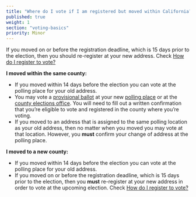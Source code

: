 ```yaml
---
title: "Where do I vote if I am registered but moved within California?"
published: true
weight: 1
section: "voting-basics"
priority: Minor
---
```



If you moved on or before the registration deadline, which is 15 days prior to the election, then you should re-register at your new address. Check [How do I register to vote?](#item-how-do-i-register-to-vote)  

**I moved within the same county:**  
- If you moved within 14 days before the election you can vote at the polling place for your old address.
- You may vote a [provisional ballot](#item-what-is-provisional-ballot) at your new [polling place](#section-my-polling-place) or at the [county elections office](http://www.sos.ca.gov/elections/voting-resources/new-voters/county-elections-offices/).
You will need to fill out a written confirmation that you’re eligible to vote and registered in the county where you’re voting.
- If you moved to an address that is assigned to the same polling location as your old address, then no matter when you moved you may vote at that location. However, you **must** confirm your change of address at the polling place. 

**I moved to a new county:**  
- If you moved within 14 days before the election you can vote at the polling place for your old address.
- If you moved on or before the registration deadline, which is 15 days prior to the election, then you **must** re-register at your new address in order to vote at the upcoming election. Check [How do I register to vote?](#item-how-do-i-register-to-vote)
